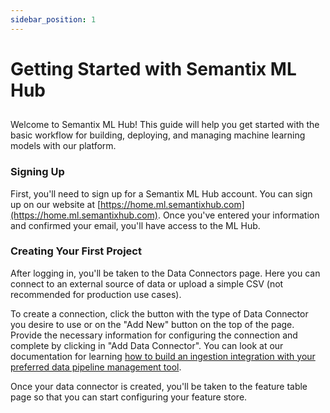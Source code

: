```yaml
---
sidebar_position: 1
---
```


# Getting Started with Semantix ML Hub
## 
Welcome to Semantix ML Hub! This guide will help you get started with the basic workflow for building, deploying, and managing machine learning models with our platform.

### Signing Up
First, you'll need to sign up for a Semantix ML Hub account. You can sign up on our website at [https://home.ml.semantixhub.com](https://home.ml.semantixhub.com). Once you've entered your information and confirmed your email, you'll have access to the ML Hub.

### Creating Your First Project
After logging in, you'll be taken to the Data Connectors page. Here you can connect to an external source of data or upload a simple CSV (not recommended for production use cases).

To create a connection, click the button with the type of Data Connector you desire to use or on the "Add New" button on the top of the page. Provide the necessary information for configuring the connection and complete by clicking in "Add Data Connector". You can look at our documentation for learning [how to build an ingestion integration with your preferred data pipeline management tool](/docs/feature-store/ingestion-data/ingesting-features-from-a-pipeline).

Once your data connector is created, you'll be taken to the feature table page so that you can start configuring your feature store.